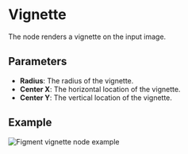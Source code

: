 # Vignette

The node renders a vignette on the input image.

## Parameters

- **Radius**: The radius of the vignette.
- **Center X**: The horizontal location of the vignette.
- **Center Y**: The vertical location of the vignette.

## Example

<img src="/img/nodes/vignette.jpg" alt="Figment vignette node example"/>
